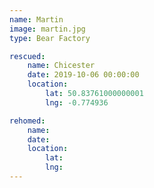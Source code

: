 ```yaml
---
name: Martin
image: martin.jpg
type: Bear Factory

rescued:
    name: Chicester
    date: 2019-10-06 00:00:00
    location:
        lat: 50.83761000000001
        lng: -0.774936

rehomed:
    name:
    date:
    location:
        lat:
        lng:
---
```

